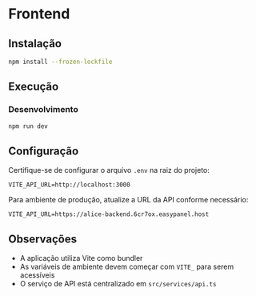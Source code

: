 # Frontend

## Instalação

```bash
npm install --frozen-lockfile
```

## Execução

### Desenvolvimento
```bash
npm run dev
```

## Configuração

Certifique-se de configurar o arquivo `.env` na raiz do projeto:

```
VITE_API_URL=http://localhost:3000
```

Para ambiente de produção, atualize a URL da API conforme necessário:

```
VITE_API_URL=https://alice-backend.6cr7ox.easypanel.host
```

## Observações

- A aplicação utiliza Vite como bundler
- As variáveis de ambiente devem começar com `VITE_` para serem acessíveis
- O serviço de API está centralizado em `src/services/api.ts`

